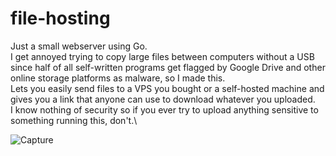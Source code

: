 # file-hosting

Just a small webserver using Go.\
I get annoyed trying to copy large files between computers without a USB since half of all self-written programs get flagged by Google Drive and other online storage platforms as malware, so I made this.\
Lets you easily send files to a VPS you bought or a self-hosted machine and gives you a link that anyone can use to download whatever you uploaded.\
I know nothing of security so if you ever try to upload anything sensitive to something running this, don't.\

![Capture](https://github.com/Hamilt79/file-hosting/assets/145792745/45ff8339-7cea-4498-938c-861f14dbcf75)
